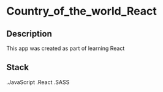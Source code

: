 # Country_of_the_world_React

## Description

This app was created as part of learning React

## Stack

.JavaScript
.React
.SASS